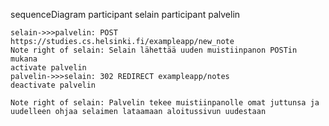 sequenceDiagram
    participant selain
    participant palvelin

    selain->>>palvelin: POST https://studies.cs.helsinki.fi/exampleapp/new_note
    Note right of selain: Selain lähettää uuden muistiinpanon POSTin mukana
    activate palvelin
    palvelin->>>selain: 302 REDIRECT exampleapp/notes
    deactivate palvelin

    Note right of selain: Palvelin tekee muistiinpanolle omat juttunsa ja uudelleen ohjaa selaimen lataamaan aloitussivun uudestaan

    

